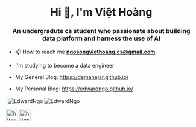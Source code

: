 <h1 align="center">Hi 👋, I'm Việt Hoàng</h1>
<h3 align="center">An undergradute cs student who passionate about building data platform and harness the use of AI</h3>


- 📫 How to reach me **ngosongviethoang.cs@gmail.com**

- I'm studying to become a data engineer
- My General Blog: https://demanejar.github.io/
- My Personal Blog: https://edwardngo.github.io/



<p>&nbsp;<img align="center" src="https://github-readme-stats.vercel.app/api?username=EdwardNgo&show_icons=true" alt="EdwardNgo" />
<img align="center" src="https://github-readme-stats.vercel.app/api/top-langs/?username=EdwardNgo&layout=compact" alt="EdwardNgo" /></p>

<p align="center">

<a href="https://fb.com/https://www.facebook.com/muscleenginee" target="blank"><img align="center" src="https://cdn.jsdelivr.net/npm/simple-icons@3.0.1/icons/facebook.svg" alt="https://www.facebook.com/edng.de/" height="30" width="30" /></a>
<a href="https://www.linkedin.com/in/ed-ng115/" target="blank"><img align="center" src="https://cdn.jsdelivr.net/npm/simple-icons@3.0.1/icons/linkedin.svg" alt="https://www.facebook.com/edng.de/" height="30" width="30" /></a>
</p>
